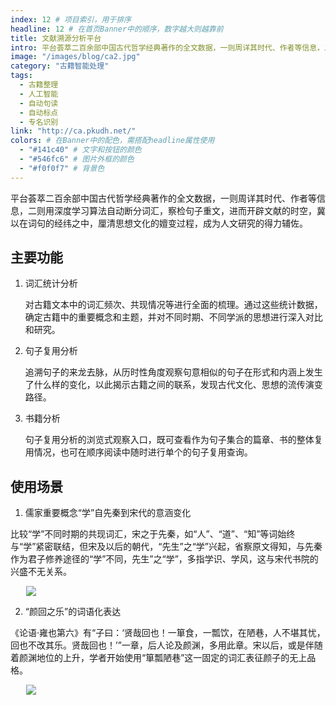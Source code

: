 ```yaml
---
index: 12 # 项目索引，用于排序
headline: 12 # 在首页Banner中的顺序，数字越大则越靠前
title: 文献溯源分析平台
intro: 平台荟萃二百余部中国古代哲学经典著作的全文数据，一则周详其时代、作者等信息，二则用深度学习算法自动断分词汇，察检句子重文，进而开辟文献的时空，冀以在词句的经纬之中，厘清思想文化的嬗变过程，成为人文研究的得力辅佐。
image: "/images/blog/ca2.jpg"
category: "古籍智能处理"
tags:
  - 古籍整理
  - 人工智能
  - 自动句读
  - 自动标点
  - 专名识别
link: "http://ca.pkudh.net/"
colors: # 在Banner中的配色，需搭配headline属性使用
  - "#141c40" # 文字和按钮的颜色
  - "#546fc6" # 图片外框的颜色
  - "#f0f0f7" # 背景色
---
```


平台荟萃二百余部中国古代哲学经典著作的全文数据，一则周详其时代、作者等信息，二则用深度学习算法自动断分词汇，察检句子重文，进而开辟文献的时空，冀以在词句的经纬之中，厘清思想文化的嬗变过程，成为人文研究的得力辅佐。

<!--more-->

## 主要功能

1. 词汇统计分析

   对古籍文本中的词汇频次、共现情况等进行全面的梳理。通过这些统计数据，确定古籍中的重要概念和主题，并对不同时期、不同学派的思想进行深入对比和研究。

2. 句子复用分析

   追溯句子的来龙去脉，从历时性角度观察句意相似的句子在形式和内涵上发生了什么样的变化，以此揭示古籍之间的联系，发现古代文化、思想的流传演变路径。

3. 书籍分析

   句子复用分析的浏览式观察入口，既可查看作为句子集合的篇章、书的整体复用情况，也可在顺序阅读中随时进行单个的句子复用查询。

## 使用场景

1. 儒家重要概念“学”自先秦到宋代的意涵变化

比较“学”不同时期的共现词汇，宋之于先秦，如“人”、“道”、“知”等词始终与“学”紧密联结，但宋及以后的朝代，“先生”之“学”兴起，省察原文得知，与先秦作为君子修养途径的“学”不同，先生”之“学”，多指学识、学风，这与宋代书院的兴盛不无关系。

<img style="max-width:90%;display:block;margin:0 auto;" src="/images/blog/ca1.jpeg" />

2. “颜回之乐”的词语化表达

《论语·雍也第六》有“子曰：‘贤哉回也！一箪食，一瓢饮，在陋巷，人不堪其忧，回也不改其乐。贤哉回也！’”一章，后人论及颜渊，多用此章。宋以后，或是伴随着颜渊地位的上升，学者开始使用“箪瓢陋巷”这一固定的词汇表征颜子的无上品格。

<img style="max-width:90%;display:block;margin:0 auto;" src="/images/blog/ca2.jpg" />

